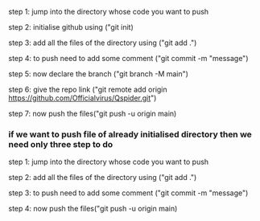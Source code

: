 step 1: jump into the directory whose code you want to push 

step 2: initialise github using ("git init)

step 3: add all the files of the directory using ("git add .")

step 4: to push need to add some comment  ("git commit -m "message")

step 5: now declare the branch ("git branch -M main")

step 6: give the repo link ("git remote add origin https://github.com/Officialvirus/Qspider.git")

step 7: now push the files("git push -u origin main)


### if we want to push file of already initialised directory then we need only three step to do
step 1: jump into the directory whose code you want to push 

step 2: add all the files of the directory using ("git add .")

step 3: to push need to add some comment  ("git commit -m "message")

step 4: now push the files("git push -u origin main)
